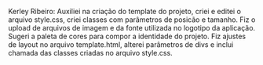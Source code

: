 Kerley Ribeiro:
Auxiliei na criação do template do projeto, criei e editei o arquivo style.css, criei classes com parâmetros de posicão e tamanho. Fiz o upload de arquivos de imagem e da fonte utilizada no logotipo da aplicação. Sugeri a paleta de cores para compor a identidade do projeto.
Fiz ajustes de layout no arquivo template.html, alterei parâmetros de divs e inclui chamada das classes criadas no arquivo style.css.
